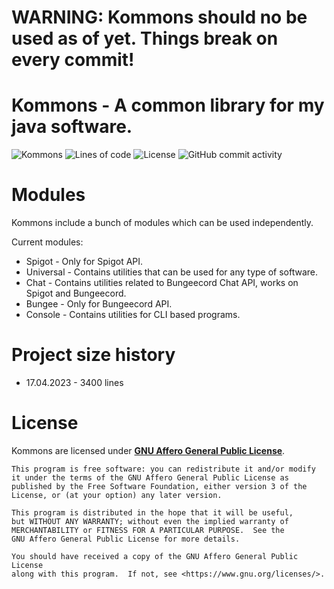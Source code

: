 # WARNING: Kommons should no be used as of yet. Things break on every commit!

# Kommons - A common library for my java software.
![Kommons](https://img.shields.io/badge/Kommons-Common%20library-%2316939e)
![Lines of code](https://img.shields.io/tokei/lines/github/KaspianDev/Kommons)
![License](https://img.shields.io/github/license/KaspianDev/Kommons)
![GitHub commit activity](https://img.shields.io/github/commit-activity/m/KaspianDev/Kommons)

# Modules
Kommons include a bunch of modules which can be used independently.

Current modules:
 - Spigot - Only for Spigot API.
 - Universal - Contains utilities that can be used for any type of software.
 - Chat - Contains utilities related to Bungeecord Chat API, works on Spigot and Bungeecord.
 - Bungee - Only for Bungeecord API.
 - Console - Contains utilities for CLI based programs.

# Project size history
- 17.04.2023 - 3400 lines

# License
Kommons are licensed under [**GNU Affero General Public License**](LICENSE).

```
This program is free software: you can redistribute it and/or modify
it under the terms of the GNU Affero General Public License as
published by the Free Software Foundation, either version 3 of the
License, or (at your option) any later version.

This program is distributed in the hope that it will be useful,
but WITHOUT ANY WARRANTY; without even the implied warranty of
MERCHANTABILITY or FITNESS FOR A PARTICULAR PURPOSE.  See the
GNU Affero General Public License for more details.

You should have received a copy of the GNU Affero General Public License
along with this program.  If not, see <https://www.gnu.org/licenses/>.
```
